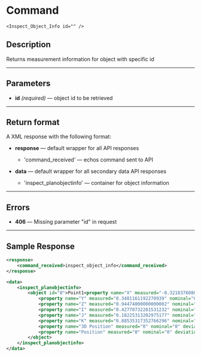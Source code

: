 # Command

    <Inspect_Object_Info id="" />

## Description

Returns measurement information for object with specific id

***

## Parameters
- **id** _(required)_ — object id to be retrieved

***

## Return format
A XML response with the following format:

- **response** — default wrapper for all API responses
    - 'command_received' — echos command sent to API

- **data** — default wrapper for all secondary data API responses
    - 'inspect_planobjectinfo' — container for object information
	
***

## Errors
- **406** — Missing parameter "id" in request
 
***

## Sample Response
```xml
<response>
	<command_received>inspect_object_info</command_received>
</response>

<data>
	<inspect_planobjectinfo>
		<object id="0">Point1<property name="X" measured="-0.32183760807056133" nominal="-0.32183760807056133" deviation="0"/>
			<property name="Y" measured="0.3481161192270939" nominal="0.3481161192270939" deviation="0"/>
			<property name="Z" measured="0.94474000000000002" nominal="0.94474000000000002" deviation="0"/>
			<property name="I" measured="0.42770732281531232" nominal="0.42770732281531232" deviation="0"/>
			<property name="J" measured="0.18225313202975177" nominal="0.18225313202975177" deviation="0"/>
			<property name="K" measured="0.88535317352766296" nominal="0.88535317352766296" deviation="0"/>
			<property name="3D Position" measured="0" nominal="0" deviation="0"/>
			<property name="Position" measured="0" nominal="0" deviation="0"/>
		</object>
	</inspect_planobjectinfo>
</data>
```
